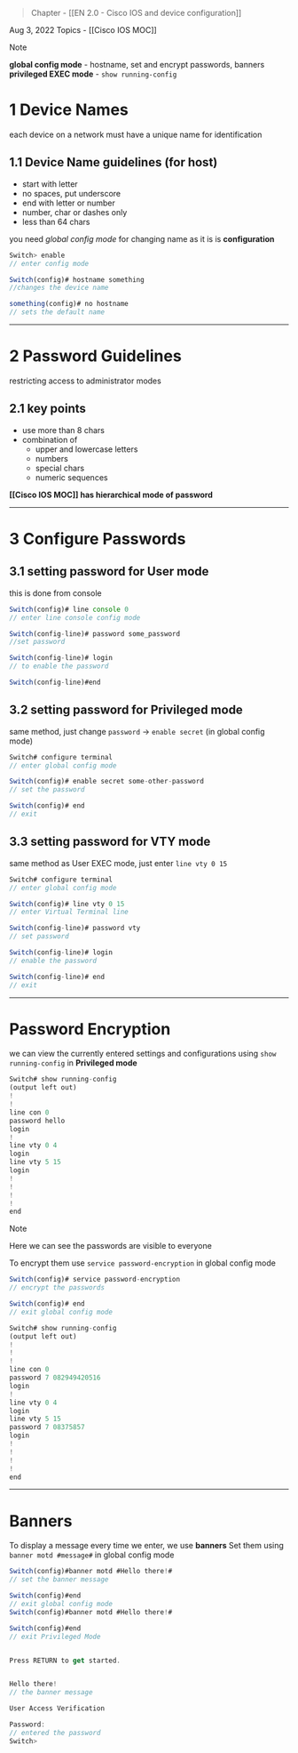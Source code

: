 >Chapter - [[EN 2.0 - Cisco IOS and device configuration]]

Aug 3, 2022
Topics - [[Cisco IOS MOC]]

>[!NOTE]
>**global config mode** - hostname, set and encrypt passwords, banners
>**privileged EXEC mode** - `show running-config`

# 1 Device Names
each device on a network must have a unique name for identification

## 1.1 Device Name guidelines (for host)
* start with letter
* no spaces, put underscore
* end with letter or number
* number, char or dashes only
* less than 64 chars

you need *global config mode* for changing name as it is is **configuration**

```js
Switch> enable
// enter config mode

Switch(config)# hostname something
//changes the device name

something(config)# no hostname
// sets the default name
```

---

# 2 Password Guidelines
restricting access to administrator modes

## 2.1 key points
* use more than 8 chars
* combination of 
	* upper and lowercase letters
	* numbers
	* special chars
	* numeric sequences

**[[Cisco IOS MOC]] has hierarchical mode of password**

---

# 3 Configure Passwords
## 3.1 setting password for User mode
this is done from console

```js
Switch(config)# line console 0
// enter line console config mode

Switch(config-line)# password some_password
//set password

Switch(config-line)# login
// to enable the password

Switch(config-line)#end
```


## 3.2 setting password for Privileged mode
same method, just change `password` -> `enable secret` (in global config mode)

```js
Switch# configure terminal
// enter global config mode

Switch(config)# enable secret some-other-password
// set the password

Switch(config)# end
// exit
```


## 3.3 setting password for VTY mode
same method as User EXEC mode, just enter `line vty 0 15`

```js
Switch# configure terminal
// enter global config mode

Switch(config)# line vty 0 15
// enter Virtual Terminal line

Switch(config-line)# password vty
// set password

Switch(config-line)# login
// enable the password

Switch(config-line)# end
// exit
```

---

# Password Encryption
we can view the currently entered settings and configurations using `show running-config` in **Privileged mode**

```js
Switch# show running-config
(output left out)
!
!
line con 0
password hello
login
!
line vty 0 4
login
line vty 5 15
login
!
!
!
!
end
```

>[!NOTE] 
Here we can see the passwords are visible to everyone

To encrypt them use `service password-encryption` in global config mode
```js
Switch(config)# service password-encryption
// encrypt the passwords

Switch(config)# end
// exit global config mode

Switch# show running-config
(output left out)
!
!
!
line con 0
password 7 082949420516
login
!
line vty 0 4
login
line vty 5 15
password 7 08375857
login
!
!
!
!
end
```

---

# Banners
To display a message every time we enter, we use **banners**
Set them using `banner motd #message#` in global config mode

```js
Switch(config)#banner motd #Hello there!#
// set the banner message

Switch(config)#end
// exit global config mode
Switch(config)#banner motd #Hello there!#

Switch(config)#end
// exit Privileged Mode


Press RETURN to get started.


Hello there!
// the banner message

User Access Verification

Password:
// entered the password
Switch>
```
